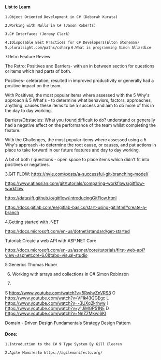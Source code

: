 #### List to Learn

`1.Object Oriented Development in C# (Deborah Kurata)`

`2.Working with Nulls in C# (Jason Roberts)`

`3.C# Interfaces (Jeremy Clark)`

`4.IDisposable Best Practices for C# Developers(Elton Stoneman)`
`5.pluralsight.com/paths/csharp`
`6.What is programming Simon Allardice`

7.Retro Feature Review

The Retro: Positives and Barriers- with an in between section for questions or items which had parts of both.

Positives- celebration, resulted in improved productivity or generally had a positive impact on the team.

With Positives, the most popular items where assessed with the 5 Why's approach & 5 What's - to determine what behaviors, factors, approaches, anything, causes these items to be a success and aim to do more of this in the day to day working.

Barriers/Obstacles: What you found difficult to do? understand or generally had a negative effect on the performance of the team whilst completing the feature.

With the Challenges, the most popular items where assessed using a 5 Why's approach -to determine the root cause, or causes, and put actions in place to take forward in our future features and day to day working.

A bit of both / questions - open space to place items which didn't fit into positives or negatives.

3.GIT FLOW:
https://nvie.com/posts/a-successful-git-branching-model/

https://www.atlassian.com/git/tutorials/comparing-workflows/gitflow-workflow

https://datasift.github.io/gitflow/IntroducingGitFlow.html

https://docs.gitlab.com/ee/gitlab-basics/start-using-git.html#create-a-branch

4.Getting started with .NET

https://docs.microsoft.com/en-us/dotnet/standard/get-started

Tutorial: Create a web API with ASP.NET Core 

https://docs.microsoft.com/en-us/aspnet/core/tutorials/first-web-api?view=aspnetcore-6.0&tabs=visual-studio

5.Generics Thomas Huber

6. Working with arrays and collections in C# Simon Robinson

7.
S https://www.youtube.com/watch?v=5RwhyZnVRS8
O https://www.youtube.com/watch?v=VFlk43QGEgc
L https://www.youtube.com/watch?v=-3UXq2krhyw
I  https://www.youtube.com/watch?v=y1JiMGP51NE
D https://www.youtube.com/watch?v=NnZZMkwI6KI

Domain - Driven Design Fundamentals
Strategy Design Pattern

#### Done:
`1.Introduction to the C# 9 Type System By Gill Cleeren`

`2.Agile Manifesto https://agilemanifesto.org/`